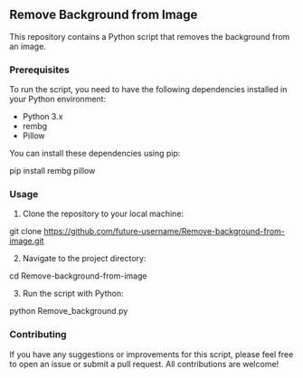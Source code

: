 ## Remove Background from Image

This repository contains a Python script that removes the background from an image. 

### Prerequisites

To run the script, you need to have the following dependencies installed in your Python environment:

- Python 3.x
- rembg 
- Pillow

You can install these dependencies using pip:

pip install rembg pillow

### Usage

1. Clone the repository to your local machine:

git clone https://github.com/future-username/Remove-background-from-image.git

2. Navigate to the project directory:

cd Remove-background-from-image

3. Run the script with Python:

python Remove_background.py

### Contributing

If you have any suggestions or improvements for this script, please feel free to open an issue or submit a pull request. All contributions are welcome!
